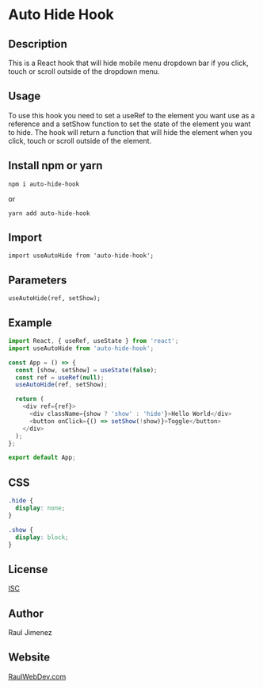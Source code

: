 # Auto Hide Hook

## Description

This is a React hook that will hide mobile menu dropdown bar if you click, touch or scroll outside of the dropdown menu.

## Usage

To use this hook you need to set a useRef to the element you want use as a reference and a setShow function to set the state of the element you want to hide. The hook will return a function that will hide the element when you click, touch or scroll outside of the element.

## Install npm or yarn

```
npm i auto-hide-hook
```
or
```
yarn add auto-hide-hook
```

## Import

```
import useAutoHide from 'auto-hide-hook';
```

## Parameters

```
useAutoHide(ref, setShow);
```

## Example

```js
import React, { useRef, useState } from 'react';
import useAutoHide from 'auto-hide-hook';

const App = () => {
  const [show, setShow] = useState(false);
  const ref = useRef(null);
  useAutoHide(ref, setShow);

  return (
    <div ref={ref}>
      <div className={show ? 'show' : 'hide'}>Hello World</div>
      <button onClick={() => setShow(!show)}>Toggle</button>
    </div>
  );
};

export default App;
```

## CSS

```css
.hide {
  display: none;
}

.show {
  display: block;
}
```

## License

[ISC](https://opensource.org/licenses/ISC)

## Author

Raul Jimenez

## Website

[RaulWebDev.com](https://raulwebdev.com)

